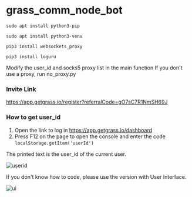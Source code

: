 # grass_comm_node_bot

`sudo apt install python3-pip`

`sudo apt install python3-venv`


`pip3 install websockets_proxy`


`pip3 install loguru`


Modify the user_id and socks5 proxy list in the main function
If you don't use a proxy, run no_proxy.py

### Invite Link

[https://app.getgrass.io/register?referralCode=gO7sC7R1NmSH69J
](https://app.getgrass.io/register?referralCode=gO7sC7R1NmSH69J)

### How to get user_id

1. Open the link to log in https://app.getgrass.io/dashboard
2. Press F12 on the page to open the console and enter the code
`localStorage.getItem('userId')`

The printed text is the user_id of the current user.


![userid](https://github.com/user-attachments/assets/2fd885ac-73c9-4d0b-b4ab-56c2d6d7e269)



If you don't know how to code, please use the version with User Interface.


![ui](https://github.com/user-attachments/assets/221e2fbd-c8f3-4e46-9822-d01c7f5e7c64)

